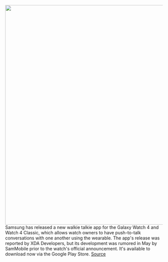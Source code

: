 <img src='https://cdn.vox-cdn.com/thumbor/H-CrV76AnCwu38JjrGXPhF4RkaI=/0x0:2040x1360/1200x800/filters:focal(857x517:1183x843)/cdn.vox-cdn.com/uploads/chorus_image/image/69796814/dbohn_210816_4717_0002.0.jpg' width='700px' /><br/>
Samsung has released a new walkie talkie app for the Galaxy Watch 4 and Watch 4 Classic, which allows watch owners to have push-to-talk conversations with one another using the wearable. The app's release was reported by XDA Developers, but its development was rumored in May by SamMobile prior to the watch's official announcement. It's available to download now via the Google Play Store.
<a href='https://www.theverge.com/2021/8/31/22649932/samsung-walkie-talkie-galaxy-watch-4-classic-apple-watch'> Source <a/>